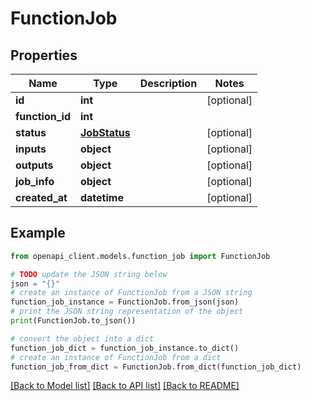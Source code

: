 # FunctionJob


## Properties

Name | Type | Description | Notes
------------ | ------------- | ------------- | -------------
**id** | **int** |  | [optional] 
**function_id** | **int** |  | 
**status** | [**JobStatus**](JobStatus.md) |  | [optional] 
**inputs** | **object** |  | [optional] 
**outputs** | **object** |  | [optional] 
**job_info** | **object** |  | [optional] 
**created_at** | **datetime** |  | [optional] 

## Example

```python
from openapi_client.models.function_job import FunctionJob

# TODO update the JSON string below
json = "{}"
# create an instance of FunctionJob from a JSON string
function_job_instance = FunctionJob.from_json(json)
# print the JSON string representation of the object
print(FunctionJob.to_json())

# convert the object into a dict
function_job_dict = function_job_instance.to_dict()
# create an instance of FunctionJob from a dict
function_job_from_dict = FunctionJob.from_dict(function_job_dict)
```
[[Back to Model list]](../README.md#documentation-for-models) [[Back to API list]](../README.md#documentation-for-api-endpoints) [[Back to README]](../README.md)



